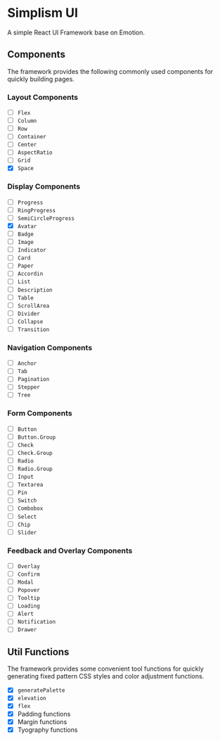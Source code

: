 # Simplism UI

A simple React UI Framework base on Emotion.

## Components

The framework provides the following commonly used components for quickly building pages.

### Layout Components

- [ ] `Flex`
- [ ] `Column`
- [ ] `Row`
- [ ] `Container`
- [ ] `Center`
- [ ] `AspectRatio`
- [ ] `Grid`
- [x] `Space`

### Display Components

- [ ] `Progress`
- [ ] `RingProgress`
- [ ] `SemiCircleProgress`
- [x] `Avatar`
- [ ] `Badge`
- [ ] `Image`
- [ ] `Indicator`
- [ ] `Card`
- [ ] `Paper`
- [ ] `Accordin`
- [ ] `List`
- [ ] `Description`
- [ ] `Table`
- [ ] `ScrollArea`
- [ ] `Divider`
- [ ] `Collapse`
- [ ] `Transition`

### Navigation Components

- [ ] `Anchor`
- [ ] `Tab`
- [ ] `Pagination`
- [ ] `Stepper`
- [ ] `Tree`

### Form Components

- [ ] `Button`
- [ ] `Button.Group`
- [ ] `Check`
- [ ] `Check.Group`
- [ ] `Radio`
- [ ] `Radio.Group`
- [ ] `Input`
- [ ] `Textarea`
- [ ] `Pin`
- [ ] `Switch`
- [ ] `Combobox`
- [ ] `Select`
- [ ] `Chip`
- [ ] `Slider`

### Feedback and Overlay Components

- [ ] `Overlay`
- [ ] `Confirm`
- [ ] `Modal`
- [ ] `Popover`
- [ ] `Tooltip`
- [ ] `Loading`
- [ ] `Alert`
- [ ] `Notification`
- [ ] `Drawer`

## Util Functions

The framework provides some convenient tool functions for quickly generating fixed pattern CSS styles and color adjustment functions.

- [x] `generatePalette`
- [x] `elevation`
- [x] `flex`
- [x] Padding functions
- [x] Margin functions
- [x] Tyography functions
